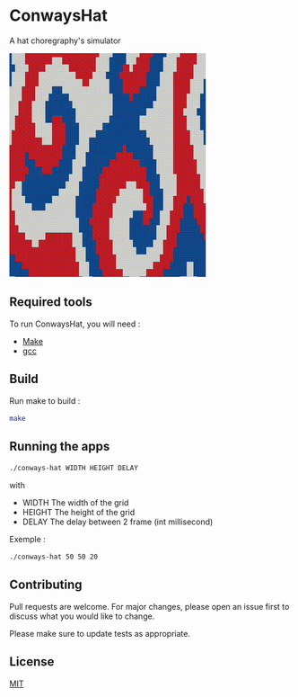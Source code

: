 # ConwaysHat

A hat choregraphy's simulator

![](https://github.com/FredericBerot-Armand/ConwaysHat/blob/main/ConwayHat.gif)


## Required tools

To run ConwaysHat, you will need :

 - [Make](https://www.gnu.org/software/make/)
 - [gcc](https://gcc.gnu.org/)

## Build

Run make to build :
```bash
make
```

## Running the apps

```bash
./conways-hat WIDTH HEIGHT DELAY
```
with
* WIDTH The width of the grid
* HEIGHT The height of the grid
* DELAY The delay between 2 frame (int millisecond)

Exemple :
```bash
./conways-hat 50 50 20
```

## Contributing
Pull requests are welcome. For major changes, please open an issue first to discuss what you would like to change.

Please make sure to update tests as appropriate.

## License
[MIT](https://choosealicense.com/licenses/mit/)
